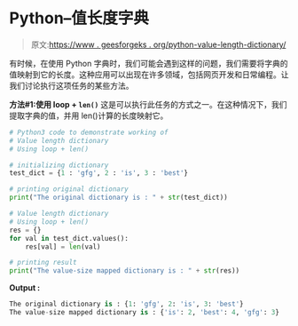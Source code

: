 # Python–值长度字典

> 原文:[https://www . geesforgeks . org/python-value-length-dictionary/](https://www.geeksforgeeks.org/python-value-length-dictionary/)

有时候，在使用 Python 字典时，我们可能会遇到这样的问题，我们需要将字典的值映射到它的长度。这种应用可以出现在许多领域，包括网页开发和日常编程。让我们讨论执行这项任务的某些方法。

**方法#1:使用 loop + `len()`**
这是可以执行此任务的方式之一。在这种情况下，我们提取字典的值，并用 len()计算的长度映射它。

```py
# Python3 code to demonstrate working of 
# Value length dictionary
# Using loop + len()

# initializing dictionary
test_dict = {1 : 'gfg', 2 : 'is', 3 : 'best'}

# printing original dictionary
print("The original dictionary is : " + str(test_dict))

# Value length dictionary
# Using loop + len()
res = {}
for val in test_dict.values():
    res[val] = len(val)

# printing result 
print("The value-size mapped dictionary is : " + str(res)) 
```

**Output :**

```py
The original dictionary is : {1: 'gfg', 2: 'is', 3: 'best'}
The value-size mapped dictionary is : {'is': 2, 'best': 4, 'gfg': 3}

```